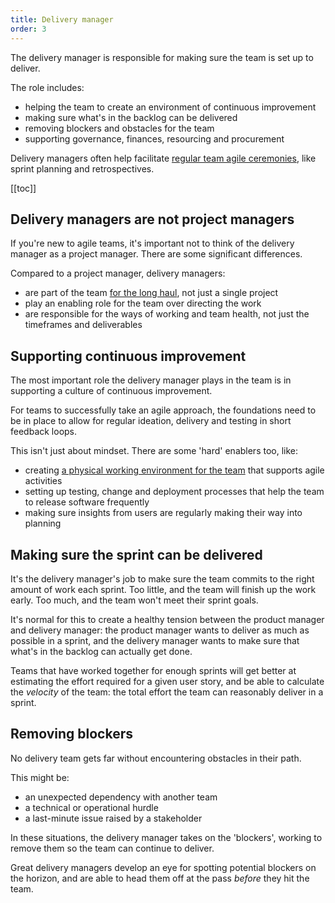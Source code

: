 ```yaml
---
title: Delivery manager
order: 3
---
```


The delivery manager is responsible for making sure the team is set up to deliver.

The role includes:

* helping the team to create an environment of continuous improvement
* making sure what's in the backlog can be delivered
* removing blockers and obstacles for the team
* supporting governance, finances, resourcing and procurement

Delivery managers often help facilitate [regular team agile ceremonies](#), like sprint planning and retrospectives.

[[toc]]

## Delivery managers are not project managers

If you're new to agile teams, it's important not to think of the delivery manager as a project manager. There are some significant differences.

Compared to a project manager, delivery managers:

* are part of the team [for the long haul](../../#the-unit-of-delivery-is-the-team), not just a single project
* play an enabling role for the team over directing the work
* are responsible for the ways of working and team health, not just the timeframes and deliverables


## Supporting continuous improvement

The most important role the delivery manager plays in the team is in supporting a culture of continuous improvement.

For teams to successfully take an agile approach, the foundations need to be in place to allow for regular ideation, delivery and testing in short feedback loops.

This isn't just about mindset. There are some 'hard' enablers too, like:

* creating [a physical working environment for the team](https://www.gov.uk/service-manual/agile-delivery/create-agile-working-environment) that supports agile activities
* setting up testing, change and deployment processes that help the team to release software frequently
* making sure insights from users are regularly making their way into planning


## Making sure the sprint can be delivered

It's the delivery manager's job to make sure the team commits to the right amount of work each sprint. Too little, and the team will finish up the work early. Too much, and the team won't meet their sprint goals.

It's normal for this to create a healthy tension between the product manager and delivery manager: the product manager wants to deliver as much as possible in a sprint, and the delivery manager wants to make sure that what's in the backlog can actually get done.

Teams that have worked together for enough sprints will get better at estimating the effort required for a given user story, and be able to calculate the _velocity_ of the team: the total effort the team can reasonably deliver in a sprint.


## Removing blockers

No delivery team gets far without encountering obstacles in their path.

This might be:

* an unexpected dependency with another team
* a technical or operational hurdle
* a last-minute issue raised by a stakeholder

In these situations, the delivery manager takes on the 'blockers', working to remove them so the team can continue to deliver.

Great delivery managers develop an eye for spotting potential blockers on the horizon, and are able to head them off at the pass _before_ they hit the team.
